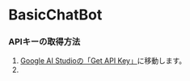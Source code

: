 # BasicChatBot

### APIキーの取得方法

1. [Google AI Studioの「Get API Key」](https://aistudio.google.com/app/apikey)に移動します。
2. 
